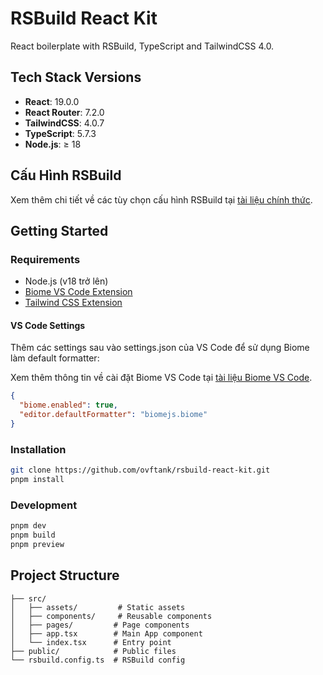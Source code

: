 # RSBuild React Kit

React boilerplate with RSBuild, TypeScript and TailwindCSS 4.0.

## Tech Stack Versions

- **React**: 19.0.0
- **React Router**: 7.2.0
- **TailwindCSS**: 4.0.7
- **TypeScript**: 5.7.3
- **Node.js**: ≥ 18

## Cấu Hình RSBuild

Xem thêm chi tiết về các tùy chọn cấu hình RSBuild tại [tài liệu chính thức](https://rsbuild.dev/config/html/app-icon).

## Getting Started

### Requirements

- Node.js (v18 trở lên)
- [Biome VS Code Extension](https://marketplace.visualstudio.com/items?itemName=biomejs.biome)
- [Tailwind CSS Extension](https://marketplace.visualstudio.com/items?itemName=bradlc.vscode-tailwindcss)

#### VS Code Settings

Thêm các settings sau vào settings.json của VS Code để sử dụng Biome làm default formatter:

Xem thêm thông tin về cài đặt Biome VS Code tại [tài liệu Biome VS Code](https://biomejs.dev/reference/vscode/).

~~~json
{
  "biome.enabled": true,
  "editor.defaultFormatter": "biomejs.biome"
}
~~~

### Installation

~~~bash
git clone https://github.com/ovftank/rsbuild-react-kit.git
pnpm install
~~~

### Development

~~~bash
pnpm dev
pnpm build
pnpm preview
~~~

## Project Structure

~~~text
├── src/
│   ├── assets/         # Static assets
│   ├── components/     # Reusable components
│   ├── pages/         # Page components
│   ├── app.tsx        # Main App component
│   └── index.tsx      # Entry point
├── public/            # Public files
└── rsbuild.config.ts  # RSBuild config
~~~
